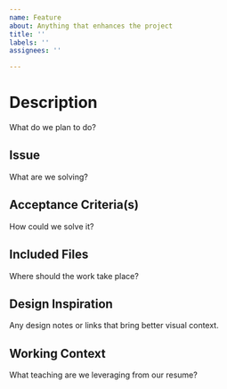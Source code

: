 ```yaml
---
name: Feature
about: Anything that enhances the project
title: ''
labels: ''
assignees: ''

---
```


# Description
What do we plan to do?

## Issue
What are we solving?

## Acceptance Criteria(s)
How could we solve it?

## Included Files
Where should the work take place?

## Design Inspiration
Any design notes or links that bring better visual context.

## Working Context
What teaching are we leveraging from our resume?

